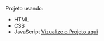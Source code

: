 Projeto usando:
* HTML
* CSS
* JavaScript
<a href="https://isaacvrb.github.io/Pizzas/">Vizualize o Projeto aqui</a>